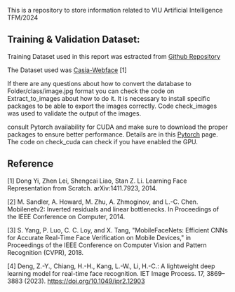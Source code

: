 This is a repository to store information related to VIU Artificial Intelligence TFM/2024


## Training & Validation Dataset:

Training Dataset used in this report was estracted from [Github Repository](https://github.com/deepinsight/insightface/tree/master/recognition/_datasets_) 

The Dataset used was [Casia-Webface](https://drive.google.com/file/d/1KxNCrXzln0lal3N4JiYl9cFOIhT78y1l/view) [1]

If there are any questions about how to convert the database to Folder/class/image.jpg format you can check the code on Extract_to_images about how to do it. It is necessary to install specific packages to be able to export the images correctly. Code check_images was used to validate the output of the images.

consult Pytorch availability for CUDA and make sure to download the proper packages to ensure better performance.   Details are in this [Pytorch](https://pytorch.org/get-started/locally/) page. The code on check_cuda can check if you have enabled the GPU.


## Reference

[1] Dong Yi, Zhen Lei, Shengcai Liao, Stan Z. Li. Learning Face Representation from Scratch. arXiv:1411.7923, 2014.

[2] M. Sandler, A. Howard, M. Zhu, A. Zhmoginov, and L.-C. Chen. Mobilenetv2: Inverted residuals and linear bottlenecks. In Proceedings of the IEEE Conference on Computer, 2014.

[3] S. Yang, P. Luo, C. C. Loy, and X. Tang, "MobileFaceNets: Efficient CNNs for Accurate Real-Time Face Verification on Mobile Devices," in Proceedings of the IEEE Conference on Computer Vision and Pattern Recognition (CVPR), 2018.

[4] Deng, Z.-Y., Chiang, H.-H., Kang, L.-W., Li, H.-C.: A lightweight deep learning model for real-time face recognition. IET Image Process. 17, 3869–3883 (2023). https://doi.org/10.1049/ipr2.12903
